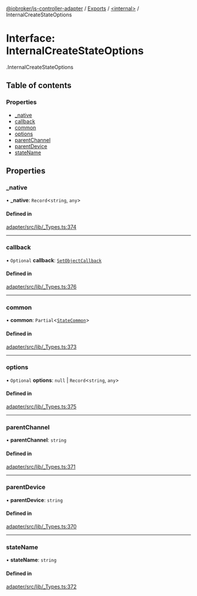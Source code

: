 [@iobroker/js-controller-adapter](../README.md) / [Exports](../modules.md) / [<internal\>](../modules/internal_.md) / InternalCreateStateOptions

# Interface: InternalCreateStateOptions

[<internal>](../modules/internal_.md).InternalCreateStateOptions

## Table of contents

### Properties

- [\_native](internal_.InternalCreateStateOptions.md#_native)
- [callback](internal_.InternalCreateStateOptions.md#callback)
- [common](internal_.InternalCreateStateOptions.md#common)
- [options](internal_.InternalCreateStateOptions.md#options)
- [parentChannel](internal_.InternalCreateStateOptions.md#parentchannel)
- [parentDevice](internal_.InternalCreateStateOptions.md#parentdevice)
- [stateName](internal_.InternalCreateStateOptions.md#statename)

## Properties

### \_native

• **\_native**: `Record`<`string`, `any`\>

#### Defined in

[adapter/src/lib/_Types.ts:374](https://github.com/ioBroker/ioBroker.js-controller/blob/af5992c0/packages/adapter/src/lib/_Types.ts#L374)

___

### callback

• `Optional` **callback**: [`SetObjectCallback`](../modules/internal_.md#setobjectcallback)

#### Defined in

[adapter/src/lib/_Types.ts:376](https://github.com/ioBroker/ioBroker.js-controller/blob/af5992c0/packages/adapter/src/lib/_Types.ts#L376)

___

### common

• **common**: `Partial`<[`StateCommon`](internal_.StateCommon.md)\>

#### Defined in

[adapter/src/lib/_Types.ts:373](https://github.com/ioBroker/ioBroker.js-controller/blob/af5992c0/packages/adapter/src/lib/_Types.ts#L373)

___

### options

• `Optional` **options**: ``null`` \| `Record`<`string`, `any`\>

#### Defined in

[adapter/src/lib/_Types.ts:375](https://github.com/ioBroker/ioBroker.js-controller/blob/af5992c0/packages/adapter/src/lib/_Types.ts#L375)

___

### parentChannel

• **parentChannel**: `string`

#### Defined in

[adapter/src/lib/_Types.ts:371](https://github.com/ioBroker/ioBroker.js-controller/blob/af5992c0/packages/adapter/src/lib/_Types.ts#L371)

___

### parentDevice

• **parentDevice**: `string`

#### Defined in

[adapter/src/lib/_Types.ts:370](https://github.com/ioBroker/ioBroker.js-controller/blob/af5992c0/packages/adapter/src/lib/_Types.ts#L370)

___

### stateName

• **stateName**: `string`

#### Defined in

[adapter/src/lib/_Types.ts:372](https://github.com/ioBroker/ioBroker.js-controller/blob/af5992c0/packages/adapter/src/lib/_Types.ts#L372)
